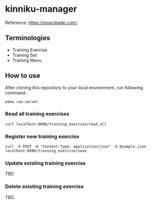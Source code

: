 # kinniku-manager

Reference: https://musclewiki.com/

## Terminologies

- Training Exercise
- Training Set
- Training Menu

## How to use

After cloning this repository to your local environment, run following command.

```shell
make run-server
```

### Read all training exercises

```shell
curl localhost:8080/training_exercise/read_all
```

### Register new training exercise

```shell
curl -X POST -H "Content-Type: application/json" -d @sample.json localhost:8080/training_exercise/save
```

### Update existing training exercise

TBD

### Delete existing training exercise

TBD

